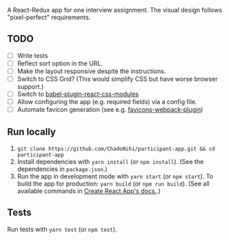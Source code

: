A React-Redux app for one interview assignment.
The visual design follows "pixel-perfect" requirements.

## TODO
- [ ] Write tests
- [ ] Reflect sort option in the URL.
- [ ] Make the layout responsive despite the instructions.
- [ ] Switch to CSS Grid? (This would simplify CSS but have worse browser support.)
- [ ] Switch to [babel-plugin-react-css-modules](https://github.com/gajus/babel-plugin-react-css-modules)
- [ ] Allow configuring the app (e.g. required fields) via a config file.
- [ ] Automate favicon generation (see e.g. [favicons-webpack-plugin](https://www.npmjs.com/package/favicons-webpack-plugin))

## Run locally
1) `git clone https://github.com/ChadoNihi/participant-app.git && cd participant-app`
2) Install dependencies with `yarn install` (or `npm install`). (See the dependencies in `package.json`.)
3) Run the app in development mode with `yarn start` (or `npm start`). To build the app for production: `yarn build` (or `npm run build`). (See all available commands in [Create React App's docs.](https://github.com/facebook/create-react-app/blob/master/packages/react-scripts/template/README.md#available-scripts).)

## Tests
Run tests with `yarn test` (or `npm test`).
